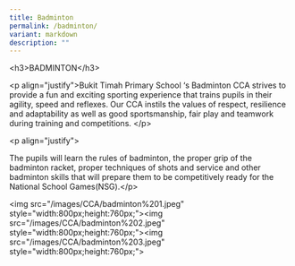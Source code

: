 ```yaml
---
title: Badminton
permalink: /badminton/
variant: markdown
description: ""
---
```

<p>&lt;h3&gt;BADMINTON&lt;/h3&gt;</p>
<p>&lt;p align="justify"&gt;Bukit Timah Primary School ‘s Badminton CCA strives
to provide a fun and exciting sporting experience that trains pupils in
their agility, speed and reflexes. Our CCA instils the values of respect,
resilience and adaptability as well as good sportsmanship, fair play and
teamwork during training and competitions. &lt;/p&gt;</p>
<p>&lt;p align="justify"&gt;</p>
<p>The pupils will learn the rules of badminton, the proper grip of the badminton
racket, proper techniques of shots and service and other badminton skills
that will prepare them to be competitively ready for the National School
Games(NSG).&lt;/p&gt;</p>
<p>&lt;img src="/images/CCA/badminton%201.jpeg" style="width:800px;height:760px;"&gt;&lt;img
src="/images/CCA/badminton%202.jpeg" style="width:800px;height:760px;"&gt;&lt;img
src="/images/CCA/badminton%203.jpeg" style="width:800px;height:760px;"&gt;</p>
